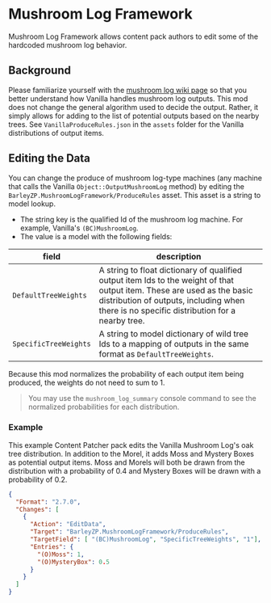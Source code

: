 # Mushroom Log Framework

Mushroom Log Framework allows content pack authors to edit some of the hardcoded mushroom log behavior.

## Background

Please familiarize yourself with the [mushroom log wiki page](https://stardewvalleywiki.com/Mushroom_Log) so
that you better understand how Vanilla handles mushroom log outputs. This mod does not change the general
algorithm used to decide the output. Rather, it simply allows for adding to the list of potential outputs
based on the nearby trees. See `VanillaProduceRules.json` in the `assets` folder for the Vanilla distributions
of output items.

## Editing the Data

You can change the produce of mushroom log-type machines (any machine that calls the Vanilla `Object::OutputMushroomLog`
method) by editing the `BarleyZP.MushroomLogFramework/ProduceRules` asset. This asset is a string to model
lookup.

- The string key is the qualified Id of the mushroom log machine. For example, Vanilla's `(BC)MushroomLog`.
- The value is a model with the following fields:

| field                 | description                                                                                                                                                                                                           |
|-----------------------|-----------------------------------------------------------------------------------------------------------------------------------------------------------------------------------------------------------------------|
| `DefaultTreeWeights`  | A string to float dictionary of qualified output item Ids to the weight of that output item. These are used as the basic distribution of outputs, including when there is no specific distribution for a nearby tree. |
| `SpecificTreeWeights` | A string to model dictionary of wild tree Ids to a mapping of outputs in the same format as `DefaultTreeWeights`.                                                                                                     |

Because this mod normalizes the probability of each output item being produced, the weights do not need to sum to 1.

> You may use the `mushroom_log_summary` console command to see the normalized probabilities for each distribution.

### Example

This example Content Patcher pack edits the Vanilla Mushroom Log's oak tree distribution.
In addition to the Morel, it adds Moss and Mystery Boxes as potential output items. Moss and Morels will both
be drawn from the distribution with a probability of 0.4 and Mystery Boxes will be drawn with a probability
of 0.2.

```json
{
  "Format": "2.7.0",
  "Changes": [
    {
      "Action": "EditData",
      "Target": "BarleyZP.MushroomLogFramework/ProduceRules",
      "TargetField": [ "(BC)MushroomLog", "SpecificTreeWeights", "1"],  // target the oak tree
      "Entries": {
        "(O)Moss": 1,
        "(O)MysteryBox": 0.5
      }
    }
  ]
}
```